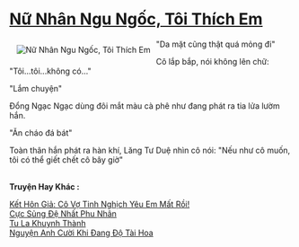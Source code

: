<a href="https://utruyen.com/truyen/nu-nhan-ngu-ngoc-toi-thich-em/17056/" title="Nữ Nhân Ngu Ngốc, Tôi Thích Em"><h1>Nữ Nhân Ngu Ngốc, Tôi Thích Em</h1></a><div style="display:table"><img align="right" style="float: left; padding: 10px;" src="https://utruyen.com/images/story/200x260/nu-nhan-ngu-ngoc-toi-thich-em.jpg" alt="Nữ Nhân Ngu Ngốc, Tôi Thích Em">"Da mặt cũng thật quá mỏng đi"<p></p>Cô lắp bắp, nói không lên chữ: "Tôi...tôi...không có..."<p></p>"Lắm chuyện"<p></p>Đổng Ngạc Ngạc dùng đôi mắt màu cà phê như đang phát ra tia lửa lườm hắn.<p></p>"Ăn cháo đá bát"<p></p>Toàn thân hắn phát ra hàn khí, Lăng Tư Duệ nhìn cô nói: "Nếu như cô muốn, tôi có thể giết chết cô bây giờ"</div><p><br><b>Truyện Hay Khác :</b></p><a href="https://utruyen.com/truyen/ket-hon-gia-co-vo-tinh-nghich-yeu-em-mat-roi/19534/" alt="Kết Hôn Giả: Cô Vợ Tinh Nghịch Yêu Em Mất Rồi!">Kết Hôn Giả: Cô Vợ Tinh Nghịch Yêu Em Mất Rồi!</a><br/><a href="https://github.com/quanluxury/ngontinhhot/tree/master/truyenhay/17408/" alt="Cực Sủng Đệ Nhất Phu Nhân">Cực Sủng Đệ Nhất Phu Nhân</a><br/><a href="https://www.flickr.com/photos/184340401@N07/48819015416/" alt="Tu La Khuynh Thành">Tu La Khuynh Thành</a><br/><a href="https://github.com/quanluxury/ngontinhhot/tree/master/truyenhay/19272/" alt="Nguyện Anh Cười Khi Đang Độ Tài Hoa">Nguyện Anh Cười Khi Đang Độ Tài Hoa</a><br/>